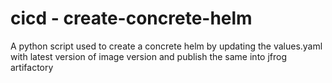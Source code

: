 # cicd - create-concrete-helm
A python script used to create a concrete helm by updating the values.yaml with latest version of image version and publish the same into jfrog artifactory

